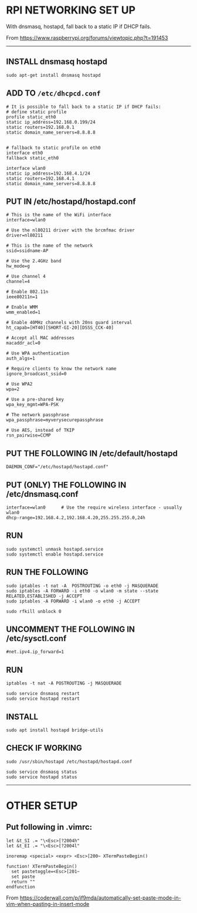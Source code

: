 # RPI NETWORKING SET UP 
With dnsmasq, hostapd, fall back to a static IP if DHCP fails.

From https://www.raspberrypi.org/forums/viewtopic.php?t=191453

_______________________________________________________________________

## INSTALL dnsmasq hostapd
```
sudo apt-get install dnsmasq hostapd
```

## ADD TO `/etc/dhcpcd.conf`

```
# It is possible to fall back to a static IP if DHCP fails:
# define static profile
profile static_eth0
static ip_address=192.168.0.199/24
static routers=192.168.0.1
static domain_name_servers=8.8.8.8


# fallback to static profile on eth0
interface eth0
fallback static_eth0

interface wlan0
static ip_address=192.168.4.1/24
static routers=192.168.4.1
static domain_name_servers=8.8.8.8
```


## PUT IN /etc/hostapd/hostapd.conf
```
# This is the name of the WiFi interface
interface=wlan0

# Use the nl80211 driver with the brcmfmac driver
driver=nl80211

# This is the name of the network
ssid=ssidname-AP

# Use the 2.4GHz band
hw_mode=g

# Use channel 4
channel=4

# Enable 802.11n
ieee80211n=1

# Enable WMM
wmm_enabled=1

# Enable 40MHz channels with 20ns guard interval
ht_capab=[HT40][SHORT-GI-20][DSSS_CCK-40]

# Accept all MAC addresses
macaddr_acl=0

# Use WPA authentication
auth_algs=1

# Require clients to know the network name
ignore_broadcast_ssid=0

# Use WPA2
wpa=2

# Use a pre-shared key
wpa_key_mgmt=WPA-PSK

# The network passphrase
wpa_passphrase=myverysecurepassphrase

# Use AES, instead of TKIP
rsn_pairwise=CCMP
```


## PUT THE FOLLOWING IN  /etc/default/hostapd
```
DAEMON_CONF="/etc/hostapd/hostapd.conf"
```

## PUT (ONLY) THE FOLLOWING IN  /etc/dnsmasq.conf
```
interface=wlan0      # Use the require wireless interface - usually wlan0
dhcp-range=192.168.4.2,192.168.4.20,255.255.255.0,24h
```


## RUN
```
sudo systemctl unmask hostapd.service
sudo systemctl enable hostapd.service
```


## RUN THE  FOLLOWING
```
sudo iptables -t nat -A  POSTROUTING -o eth0 -j MASQUERADE
sudo iptables -A FORWARD -i eth0 -o wlan0 -m state --state RELATED,ESTABLISHED -j ACCEPT
sudo iptables -A FORWARD -i wlan0 -o eth0 -j ACCEPT

sudo rfkill unblock 0
```


## UNCOMMENT THE FOLLOWING IN /etc/sysctl.conf
```
#net.ipv4.ip_forward=1
```

## RUN
```
iptables -t nat -A POSTROUTING -j MASQUERADE

sudo service dnsmasq restart
sudo service hostapd restart
```


## INSTALL
```
sudo apt install hostapd bridge-utils
```


## CHECK IF WORKING
```
sudo /usr/sbin/hostapd /etc/hostapd/hostapd.conf

sudo service dnsmasq status
sudo service hostapd status
```

_______________________________________________________________________

# OTHER SETUP

## Put following in .vimrc:
```
let &t_SI .= "\<Esc>[?2004h"
let &t_EI .= "\<Esc>[?2004l"

inoremap <special> <expr> <Esc>[200~ XTermPasteBegin()

function! XTermPasteBegin()
  set pastetoggle=<Esc>[201~
  set paste
  return ""
endfunction
```
From
https://coderwall.com/p/if9mda/automatically-set-paste-mode-in-vim-when-pasting-in-insert-mode
